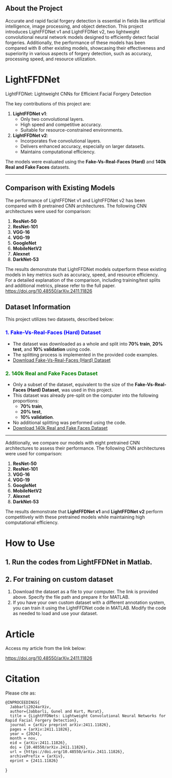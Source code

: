 ## About the Project  
Accurate and rapid facial forgery detection is essential in fields like artificial intelligence, image processing, and object detection. This project introduces LightFFDNet v1 and LightFFDNet v2, two lightweight convolutional neural network models designed to efficiently detect facial forgeries. Additionally, the performance of these models has been compared with 8 other existing models, showcasing their effectiveness and superiority in various aspects of forgery detection, such as accuracy, processing speed, and resource utilization.

# LightFFDNet
LightFFDNet: Lightweight CNNs for Efficient Facial Forgery Detection

The key contributions of this project are:  
1. **LightFFDNet v1**:  
   - Only two convolutional layers.  
   - High speed and competitive accuracy.  
   - Suitable for resource-constrained environments.  
2. **LightFFDNet v2**:  
   - Incorporates five convolutional layers.  
   - Delivers enhanced accuracy, especially on larger datasets.  
   - Maintains computational efficiency.  

The models were evaluated using the **Fake-Vs-Real-Faces (Hard)** and **140k Real and Fake Faces** datasets.  

---

## Comparison with Existing Models
The performance of LightFFDNet v1 and LightFFDNet v2 has been compared with 8 pretrained CNN architectures. The following CNN architectures were used for comparison:

1. **ResNet-50**
2. **ResNet-101**
3. **VGG-16**
4. **VGG-19**
5. **GoogleNet**
6. **MobileNetV2**
7. **Alexnet**
8. **DarkNet-53**

The results demonstrate that LightFFDNet models outperform these existing models in key metrics such as accuracy, speed, and resource efficiency.
For a detailed explanation of the comparison, including training/test splits and additional metrics, please refer to the full paper.
https://doi.org/10.48550/arXiv.2411.11826






## Dataset Information  

This project utilizes two datasets, described below:  

### <span style="color:blue">1. **Fake-Vs-Real-Faces (Hard) Dataset**</span>  
- The dataset was downloaded as a whole and split into **70% train**, **20% test**, and **10% validation** using code.  
- The splitting process is implemented in the provided code examples.  
- [Download Fake-Vs-Real-Faces (Hard) Dataset](https://www.kaggle.com/datasets/hamzaboulahia/hardfakevsrealfaces)  

### <span style="color:green">2. **140k Real and Fake Faces Dataset**</span>  
- Only a subset of the dataset, equivalent to the size of the **Fake-Vs-Real-Faces (Hard) Dataset**, was used in this project.  
- This dataset was already pre-split on the computer into the following proportions:  
  - **70% train**,  
  - **20% test**,  
  - **10% validation**.  
- No additional splitting was performed using the code.  
- [Download 140k Real and Fake Faces Dataset](https://www.kaggle.com/datasets/xhlulu/140k-real-and-fake-faces)  



---


Additionally, we compare our models with eight pretrained CNN architectures to assess their performance. The following CNN architectures were used for comparison:

1. **ResNet-50**
2. **ResNet-101**
3. **VGG-16**
4. **VGG-19**
5. **GoogleNet**
6. **MobileNetV2**
7. **Alexnet**
8. **DarkNet-53**
   
The results demonstrate that **LightFFDNet v1** and **LightFFDNet v2** perform competitively with these pretrained models while maintaining high computational efficiency.

# How to Use

## 1. Run the codes from LightFFDNet in Matlab.
## 2. For training on custom dataset
1. Download the dataset as a file to your computer. The link is provided above. Specify the file path and prepare it for MATLAB.
2. If you have your own custom dataset with a different annotation system, you can train it using the LightFFDNet code in MATLAB. Modify the code as needed to load and use your dataset.


# Article
Access my article from the link below:
   
https://doi.org/10.48550/arXiv.2411.11826

# Citation
Please cite as:

    @INPROCEEDINGS{
      Jabbarli2024arXiv,
      author={Jabbarli, Gunel and Kurt, Murat},
      title = {LightFFDNets: Lightweight Convolutional Neural Networks for Rapid Facial Forgery Detection},
      journal = {arXiv preprint arXiv:2411.11826},
      pages = {arXiv:2411.11826},
      year = {2024},
      month = nov,
      eid = {arXiv:2411.11826},
      doi = {10.48550/arXiv.2411.11826},
      url = {https://doi.org/10.48550/arXiv.2411.11826}, 
      archivePrefix = {arXiv},
      eprint = {2411.11826}
}
